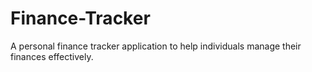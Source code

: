# Finance-Tracker
A personal finance tracker application to help individuals manage their finances effectively.
